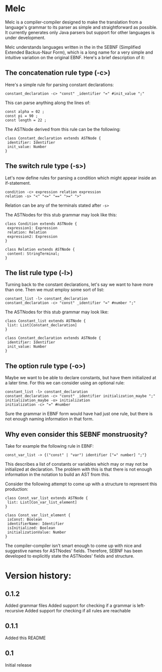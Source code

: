 Melc
====

Melc is a compiler-compiler designed to make the translation from a language's grammar to its parser as simple and straightforward as possible. 
It currently generates only Java parsers but support for other languages is under development.

Melc understands languages written in the in the SEBNF (Simplified Extended Backus-Naur Form), which is a long name for a very 
simple and intuitive variation on the original EBNF. Here's a brief description of it:


The concatenation rule type (-c>)
---------------------------------

Here's a simple rule for parsing constant declarations:

    constant_declaration -c> "const" _identifier "=" #init_value ";"

This can parse anything along the lines of:

    const alpha = 02 ;
    const pi = 90 ;
    const length = 22 ;

The ASTNode derived from this rule can be the following:

    class Constant_declaration extends ASTNode {
     identifier: Identifier
     init_value: Number
    }


The switch rule type (-s>)
--------------------------

Let's now define rules for parsing a condition which might appear inside an if-statement.

    condition -c> expression relation expression
    relation -s> "<" "<=" "==" ">=" ">"

Relation can be any of the terminals stated after `-s>`

The ASTNodes for this stub grammar may look like this:

    class Condition extends ASTNode {
     expression1: Expression
     relation: Relation
     expression2: Expression
    }
    
    class Relation extends ASTNode {
     content: StringTerminal;
    }


The list rule type (-l>)
------------------------

Turning back to the constant declarations, let's say we want to have more than one. Then we must employ some sort of list:

    constant_list -l> constant_declaration
    constant_declaration -c> "const" _identifier "=" #number ";"

The ASTNodes for this stub grammar may look like:

    class Constant_list extends ASTNode {
     list: List[Constant_declaration]
    }
    
    class Constant_declaration extends ASTNode {
     identifier: Identifier
     init_value: Number
    }


The option rule type (-o>)
--------------------------

Maybe we want to be able to declare constants, but have them initialized at a later time. For this we can consider using an optional rule:

    constant_list -l> constant_declaration
    constant_declaration -c> "const" _identifier initialization_maybe ";"
    initialization_maybe -o> initialization
    initialization -c> "=" #number

Sure the grammar in EBNF form would have had just one rule, but there is not enough naming information in that form.


Why even consider this SEBNF monstruosity?
-----------------------------------------

Take for example the following rule in EBNF:

    const_var_list -> {("const" | "var") identifier ["=" number] ";"}

This describes a list of constants or variables which may or may not be initialized at declaration. The problem with this is that there is not enough information in the notation to build an AST from this. 

Consider the following attempt to come up with a structure to represent this production:

    class Const_var_list extends ASTNode {
     list: List[Con_var_list_element]
    }

    class Const_var_list_element {
     isConst: Boolean
     identifierName: Identifier
     isInitialized: Boolean
     initializationValue: Number
    }

The compiler-compiler isn't smart enough to come up with nice and suggestive names for ASTNodes' fields. Therefore, SEBNF has been developed to explicitly state the ASTNodes' fields and structure.



Version history:
================

0.1.2
-----
Added grammar files
Added support for checking if a grammar is left-recursive
Added support for checking if all rules are reachable

0.1.1
-----
Added this README

0.1
---
Initial release